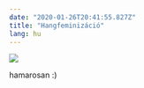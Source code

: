 ```yaml
---
date: "2020-01-26T20:41:55.827Z"
title: "Hangfeminizáció"
lang: hu
---
```


<div class="header-image"><img src="assets/images/undraw_medical_care.svg" /></div>

hamarosan :)